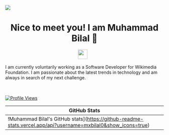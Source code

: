 ![](https://github.com/mxbilal0/mxbilal0/blob/main/header2.png)
<h1 align="center">Nice to meet you! I am Muhammad Bilal 👋</h1>


<p align='center'>
<a href="https://www.linkedin.com/in/mxbilal0/"><img height="30" src="https://github.com/mxbilal0/mxbilal0/blob/main/linkedin.png"></a>
&nbsp;&nbsp;
</p>
I am currently voluntarily working as a Software Developer for Wikimedia Foundation. I am passionate about the latest trends in technology and am always in search of my next challenge.


<br/><br/>
[![Profile Views](https://komarev.com/ghpvc/?username=mxbilal0&color=blue&style=plastic)](https://github.com/mxbilal0) <br>



| GitHub Stats |
| ------------- | 
| !Muhammad Bilal's GitHub stats](https://github-readme-stats.vercel.app/api?username=mxbilal0&show_icons=true)  |
